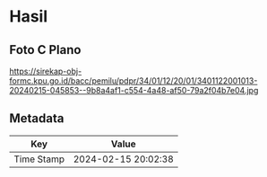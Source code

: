 # Hasil

## Foto C Plano

https://sirekap-obj-formc.kpu.go.id/bacc/pemilu/pdpr/34/01/12/20/01/3401122001013-20240215-045853--9b8a4af1-c554-4a48-af50-79a2f04b7e04.jpg


## Metadata

| Key        | Value               |
| ---------- | ------------------- |
| Time Stamp | 2024-02-15 20:02:38 |



